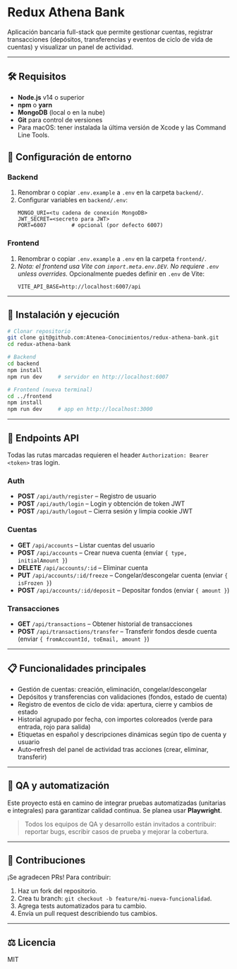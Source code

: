 # Redux Athena Bank

Aplicación bancaria full-stack que permite gestionar cuentas, registrar transacciones (depósitos, transferencias y eventos de ciclo de vida de cuentas) y visualizar un panel de actividad.

---

## 🛠️ Requisitos

- **Node.js** v14 o superior
- **npm** o **yarn**
- **MongoDB** (local o en la nube)
- **Git** para control de versiones
- Para macOS: tener instalada la última versión de Xcode y las Command Line Tools.

## 🔧 Configuración de entorno

### Backend
1. Renombrar o copiar `.env.example` a `.env` en la carpeta `backend/`.
2. Configurar variables en `backend/.env`:
   ```env
   MONGO_URI=<tu cadena de conexión MongoDB>
   JWT_SECRET=<secreto para JWT>
   PORT=6007        # opcional (por defecto 6007)
   ```

### Frontend
1. Renombrar o copiar `.env.example` a `.env` en la carpeta `frontend/`.
2. _Nota: el frontend usa Vite con `import.meta.env.DEV`. No requiere `.env` unless overrides._
Opcionalmente puedes definir en `.env` de Vite:
   ```env
   VITE_API_BASE=http://localhost:6007/api
   ```

---

## 🚀 Instalación y ejecución

```bash
# Clonar repositorio
git clone git@github.com:Atenea-Conocimientos/redux-athena-bank.git
cd redux-athena-bank

# Backend
cd backend
npm install
npm run dev     # servidor en http://localhost:6007

# Frontend (nueva terminal)
cd ../frontend
npm install
npm run dev     # app en http://localhost:3000
```

---

## 🔑 Endpoints API

Todas las rutas marcadas requieren el header `Authorization: Bearer <token>` tras login.

### Auth
- **POST** `/api/auth/register` – Registro de usuario
- **POST** `/api/auth/login`    – Login y obtención de token JWT
- **POST** `/api/auth/logout`   – Cierra sesión y limpia cookie JWT

### Cuentas
- **GET** `/api/accounts`         – Listar cuentas del usuario
- **POST** `/api/accounts`        – Crear nueva cuenta (enviar `{ type, initialAmount }`)
- **DELETE** `/api/accounts/:id`  – Eliminar cuenta
- **PUT** `/api/accounts/:id/freeze` – Congelar/descongelar cuenta (enviar `{ isFrozen }`)
- **POST** `/api/accounts/:id/deposit` – Depositar fondos (enviar `{ amount }`)

### Transacciones
- **GET** `/api/transactions`                   – Obtener historial de transacciones
- **POST** `/api/transactions/transfer`         – Transferir fondos desde cuenta (enviar `{ fromAccountId, toEmail, amount }`)

---

## 📋 Funcionalidades principales

- Gestión de cuentas: creación, eliminación, congelar/descongelar
- Depósitos y transferencias con validaciones (fondos, estado de cuenta)
- Registro de eventos de ciclo de vida: apertura, cierre y cambios de estado
- Historial agrupado por fecha, con importes coloreados (verde para entrada, rojo para salida)
- Etiquetas en español y descripciones dinámicas según tipo de cuenta y usuario
- Auto–refresh del panel de actividad tras acciones (crear, eliminar, transferir)

---

## 🤖 QA y automatización

Este proyecto está en camino de integrar pruebas automatizadas (unitarias e integrales) para garantizar calidad continua. Se planea usar **Playwright**.

> Todos los equipos de QA y desarrollo están invitados a contribuir: reportar bugs, escribir casos de prueba y mejorar la cobertura.

---

## 🤝 Contribuciones

¡Se agradecen PRs! Para contribuir:
1. Haz un fork del repositorio.
2. Crea tu branch: `git checkout -b feature/mi-nueva-funcionalidad`.
3. Agrega tests automatizados para tu cambio.
4. Envía un pull request describiendo tus cambios.

---

## ⚖️ Licencia

MIT
